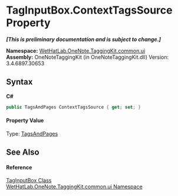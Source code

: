 # TagInputBox.ContextTagsSource Property 
 _**\[This is preliminary documentation and is subject to change.\]**_

**Namespace:**&nbsp;<a href="043a9407-ac38-b3ac-7348-a6090af495ad">WetHatLab.OneNote.TaggingKit.common.ui</a><br />**Assembly:**&nbsp;OneNoteTaggingKit (in OneNoteTaggingKit.dll) Version: 3.4.6897.30653

## Syntax

**C#**<br />
``` C#
public TagsAndPages ContextTagsSource { get; set; }
```


#### Property Value
Type: <a href="55690233-0343-b962-e73d-0385d0bc7865">TagsAndPages</a>

## See Also


#### Reference
<a href="8c43e75b-07b3-f855-ea15-72dde6bb8e11">TagInputBox Class</a><br /><a href="043a9407-ac38-b3ac-7348-a6090af495ad">WetHatLab.OneNote.TaggingKit.common.ui Namespace</a><br />